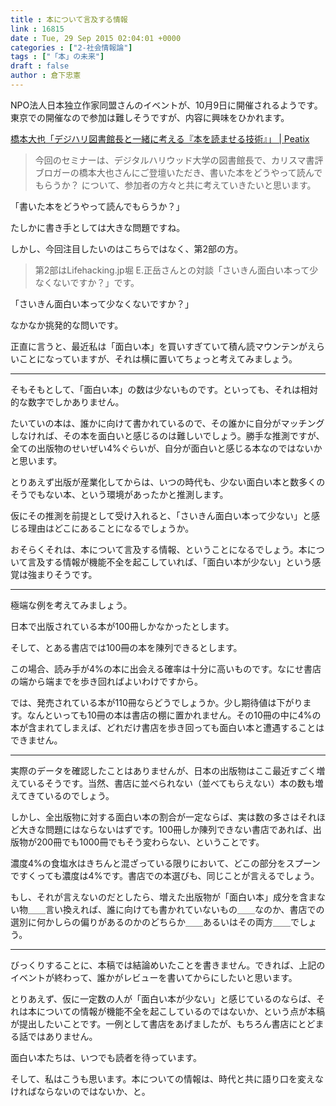 ```yaml
---
title : 本について言及する情報
link : 16815
date : Tue, 29 Sep 2015 02:04:01 +0000
categories : ["2-社会情報論"]
tags : ["「本」の未来"]
draft : false
author : 倉下忠憲
---
```


NPO法人日本独立作家同盟さんのイベントが、10月9日に開催されるようです。東京での開催なので参加は難しそうですが、内容に興味をひかれます。

<a href="http://peatix.com/event/116637">橋本大也「デジハリ図書館長と一緒に考える『本を読ませる技術』」 | Peatix</a>

<blockquote>今回のセミナーは、デジタルハリウッド大学の図書館長で、カリスマ書評ブロガーの橋本大也さんにご登壇いただき、書いた本をどうやって読んでもらうか？ について、参加者の方々と共に考えていきたいと思います。</blockquote>

「書いた本をどうやって読んでもらうか？」

たしかに書き手としては大きな問題ですね。

しかし、今回注目したいのはこちらではなく、第2部の方。

<blockquote>第2部はLifehacking.jp堀 E.正岳さんとの対談「さいきん面白い本って少なくないですか？」です。</blockquote>

「さいきん面白い本って少なくないですか？」

なかなか挑発的な問いです。

正直に言うと、最近私は「面白い本」を買いすぎていて積ん読マウンテンがえらいことになっていますが、それは横に置いてちょっと考えてみましょう。

<hr />

そもそもとして、「面白い本」の数は少ないものです。といっても、それは相対的な数字でしかありません。

たいていの本は、誰かに向けて書かれているので、その誰かに自分がマッチングしなければ、その本を面白いと感じるのは難しいでしょう。勝手な推測ですが、全ての出版物のせいぜい4%ぐらいが、自分が面白いと感じる本なのではないかと思います。

とりあえず出版が産業化してからは、いつの時代も、少ない面白い本と数多くのそうでもない本、という環境があったかと推測します。

仮にその推測を前提として受け入れると、「さいきん面白い本って少ない」と感じる理由はどこにあることになるでしょうか。

おそらくそれは、本について言及する情報、ということになるでしょう。本について言及する情報が機能不全を起こしていれば、「面白い本が少ない」という感覚は強まりそうです。

<hr />

極端な例を考えてみましょう。

日本で出版されている本が100冊しかなかったとします。

そして、とある書店では100冊の本を陳列できるとします。

この場合、読み手が4%の本に出会える確率は十分に高いものです。なにせ書店の端から端までを歩き回ればよいわけですから。

では、発売されている本が110冊ならどうでしょうか。少し期待値は下がります。なんといっても10冊の本は書店の棚に置かれません。その10冊の中に4%の本が含まれてしまえば、どれだけ書店を歩き回っても面白い本と遭遇することはできません。

<hr />

実際のデータを確認したことはありませんが、日本の出版物はここ最近すごく増えているそうです。当然、書店に並べられない（並べてもらえない）本の数も増えてきているのでしょう。

しかし、全出版物に対する面白い本の割合が一定ならば、実は数の多さはそれほど大きな問題にはならないはずです。100冊しか陳列できない書店であれば、出版物が200冊でも1000冊でもそう変わらない、ということです。

濃度4%の食塩水はきちんと混ざっている限りにおいて、どこの部分をスプーンですくっても濃度は4%です。書店での本選びも、同じことが言えるでしょう。

もし、それが言えないのだとしたら、増えた出版物が「面白い本」成分を含まない物＿＿言い換えれば、誰に向けても書かれていないもの＿＿なのか、書店での選別に何かしらの偏りがあるのかのどちらか＿＿あるいはその両方＿＿でしょう。

<hr />

びっくりすることに、本稿では結論めいたことを書きません。できれば、上記のイベントが終わって、誰かがレビューを書いてからにしたいと思います。

とりあえず、仮に一定数の人が「面白い本が少ない」と感じているのならば、それは本についての情報が機能不全を起こしているのではないか、という点が本稿が提出したいことです。一例として書店をあげましたが、もちろん書店にとどまる話ではありません。

面白い本たちは、いつでも読者を待っています。

そして、私はこうも思います。本についての情報は、時代と共に語り口を変えなければならないのではないか、と。